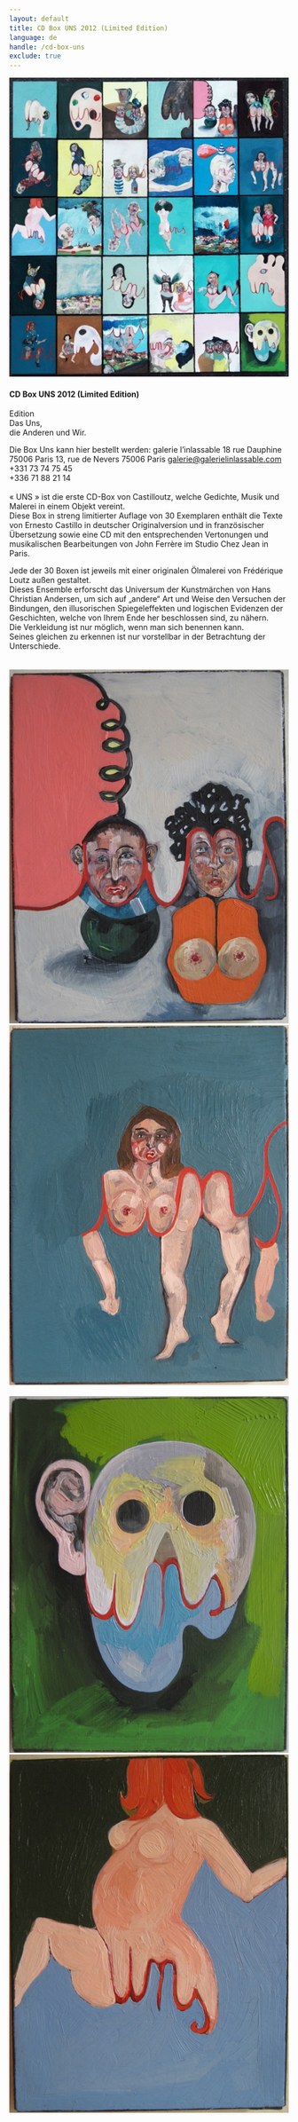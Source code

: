 ```yaml
---
layout: default
title: CD Box UNS 2012 (Limited Edition)
language: de
handle: /cd-box-uns
exclude: true
---
```


<a rel="lightbox" data-lightbox="example-1" href="/images/uns-all-cover.jpg" title="CD Box UNS"><img src="/images/uns-all-cover.jpg" alt="CD Box UNS" class="img-left"></a>
#### CD Box UNS 2012 (Limited Edition) 
  
Edition  
Das Uns,  
die Anderen und Wir.  
  
Die Box Uns kann hier bestellt werden:
galerie l’inlassable
18 rue Dauphine
75006 Paris
13, rue de Nevers 75006 Paris
galerie@galerielinlassable.com  
+331 73 74 75 45  
+336 71 88 21 14
<br style="clear:both" />
<br style="clear:both" />
« UNS » ist die erste CD-Box von Castilloutz, welche Gedichte, Musik und Malerei in einem Objekt vereint.  
Diese Box in streng limitierter Auflage von 30 Exemplaren enthält die Texte von Ernesto Castillo in deutscher Originalversion und in französischer Übersetzung sowie eine CD mit den entsprechenden Vertonungen und musikalischen Bearbeitungen von John Ferrère im Studio Chez Jean in Paris.  
  
Jede der 30 Boxen ist jeweils mit einer originalen Ölmalerei von Frédérique Loutz außen gestaltet.  
Dieses Ensemble erforscht das Universum der Kunstmärchen von Hans Christian Andersen, um sich auf „andere“ Art und Weise den Versuchen der Bindungen, den illusorischen Spiegeleffekten und logischen Evidenzen der Geschichten, welche von Ihrem Ende her beschlossen sind, zu nähern.  
Die Verkleidung ist nur möglich, wenn man sich benennen kann.  
Seines gleichen zu erkennen ist nur vorstellbar in der Betrachtung der Unterschiede.  
<br style="clear:both" />
<br style="clear:both" />
<a rel="lightbox" data-lightbox="example-1" href="/images/uns-2011-10-10x8cm.jpg" title="CD Box UNS 1"><img src="/images/uns-2011-10-10x8cm.jpg" alt="CD Box UNS 1" class="img-left2"></a>
<a rel="lightbox" data-lightbox="example-1" href="/images/uns-2011-14-10x8cm.jpg" title="CD Box UNS 2"><img src="/images/uns-2011-14-10x8cm.jpg" alt="CD Box UNS 2" class="img-right2"></a>
<br style="clear:both" />
<br style="clear:both" />
<a rel="lightbox" data-lightbox="example-1" href="/images/uns-2011-16-10x8cm.jpg" title="CD Box UNS 3"><img src="/images/uns-2011-16-10x8cm.jpg" alt="CD Box UNS 3" class="img-left2"></a>
<a rel="lightbox" data-lightbox="example-1" href="/images/uns-2011-19-10x8cm.jpg" title="CD Box UNS 4"><img src="/images/uns-2011-19-10x8cm.jpg" alt="CD Box UNS 4" class="img-right2"></a>
<br style="clear:both" />
<br style="clear:both" />


